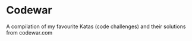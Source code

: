 # Codewar
A compilation of my favourite Katas (code challenges) and their solutions from codewar.com
